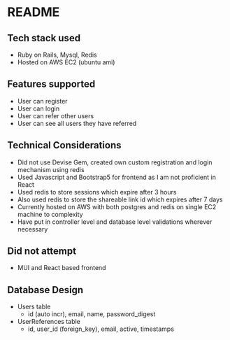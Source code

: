 # README

## Tech stack used
* Ruby on Rails, Mysql, Redis
* Hosted on AWS EC2 (ubuntu ami)

## Features supported
* User can register
* User can login
* User can refer other users
* User can see all users they have referred

## Technical Considerations
* Did not use Devise Gem, created own custom registration and login mechanism using redis
* Used Javascript and Bootstrap5 for frontend as I am not proficient in React
* Used redis to store sessions which expire after 3 hours
* Also used redis to store the shareable link id which expires after 7 days
* Currently hosted on AWS with both postgres and redis on single EC2 machine to complexity
* Have put in controller level and database level validations wherever necessary

## Did not attempt
* MUI and React based frontend

## Database Design

* Users table
  * id (auto incr), email, name, password_digest
* UserReferences table
  * id, user_id (foreign_key), email, active, timestamps
  
